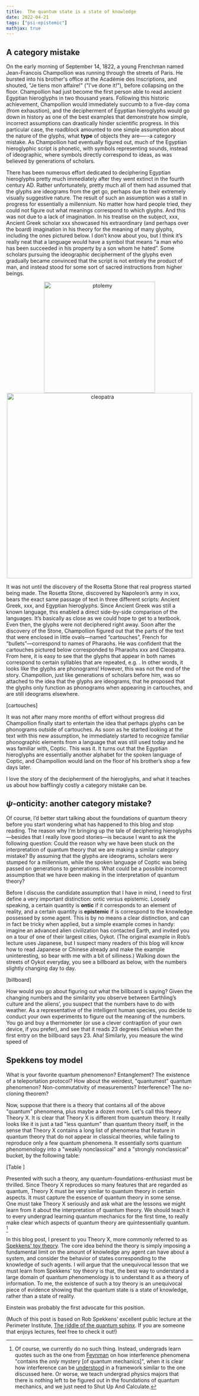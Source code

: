 ```yaml
---
title:  The quantum state is a state of knowledge
date: 2022-04-21
tags: ["psi-epistemic"]
mathjax: true
---
```


## A category mistake

On the early morning of September 14, 1822, a young Frenchman named Jean-Francois Champollion was running through the streets of Paris. He bursted into his brother's office at the Académie des Inscriptions, and shouted, "Je tiens mon affaire!" ("I've done it!"), before collapsing on the floor. Champollion had just become the first person able to read ancient Egyptian hieroglyphs in two thousand years. Following this historic achievement, Champollion would immediately succumb to a five-day coma (from exhaustion), and the decipherment of Egyptian hieroglyphs would go down in history as one of the best examples that demonstrate how simple, incorrect assumptions can drastically hinder scientific progress. In this particular case, the roadblock amounted to one simple assumption about the nature of the glyphs, what __type__ of objects they are—--a category mistake. As Champollion had eventually figured out, much of the Egyptian hieroglyphic script is phonetic, with symbols representing sounds, instead of ideographic, where symbols directly correspond to ideas, as was believed by generations of scholars.

There has been numerous effort dedicated to deciphering Egyptian hieroglyphs pretty much immediately after they went extinct in the fourth century AD. Rather unfortunately, pretty much all of them had assumed that the glyphs are ideograms from the get go, perhaps due to their extremely visually suggestive nature. The result of such an assumption was a stall in progress for essentially a millennium. No matter how hard people tried, they could not figure out what meanings correspond to which glyphs. And this was not due to a lack of imagination. In his treatise on the subject, xxx, Ancient Greek scholar xxx showcased his extraordinary (and perhaps over the board) imagination in his theory for the meaning of many glyphs, including the ones pictured below. I don’t know about you, but I think it’s really neat that a language would have a symbol that means “a man who has been succeeded in his property by a son whom he hated”. Some scholars pursuing the ideographic decipherment of the glyphs even gradually became convinced that the script is not entirely the product of man, and instead stood for some sort of sacred instructions from higher beings.

<center>
<img src="/images/PTOLEMY.jpeg" alt="ptolemy" width="300"/>
<img src="/images/cleopatra.jpeg" alt="cleopatra" width="500"/>
</center>

It was not until the discovery of the Rosetta Stone that real progress started being made. The Rosetta Stone, discovered by Napoleon’s army in xxx, bears the exact same passage of text in three different scripts: Ancient Greek, xxx, and Egyptian hieroglyphs. Since Ancient Greek was still a known language, this enabled a direct side-by-side comparison of the languages. It’s basically as close as we could hope to get to a textbook. Even then, the glyphs were not deciphered right away. Soon after the discovery of the Stone, Champollion figured out that the parts of the text that were enclosed in little ovals—named “cartouches”, French for “bullets”—correspond to names of Pharaohs. He was confident that the cartouches pictured below corresponded to Pharaohs xxx and Cleopatra. From here, it is easy to see that the glyphs that appear in both names correspond to certain syllables that are repeated, e.g. . In other words, it looks like the glyphs are phonograms! However, this was not the end of the story. Champollion, just like generations of scholars before him, was so attached to the idea that the glyphs are ideograms, that he proposed that the glyphs only function as phonograms when appearing in cartouches, and are still ideograms elsewhere.

[cartouches]

It was not after many more months of effort without progress did Champollion finally start to entertain the idea that perhaps glyphs can be phonograms outside of cartouches. As soon as he started looking at the text with this new assumption, he immediately started to recognize familiar phonographic elements from a language that was still used today and he was familiar with, Coptic. This was it. It turns out that the Egyptian hieroglyphs are essentially another alphabet for the spoken language of Coptic, and Champollion would land on the floor of his brother’s shop a few days later.

I love the story of the decipherment of the hieroglyphs, and what it teaches us about how bafflingly costly a category mistake can be. 


##  $\psi$-onticity: another category mistake?

Of course, I’d better start talking about the foundations of quantum theory before you start wondering what has happened to this blog and stop reading. The reason why I’m bringing up the tale of deciphering hieroglyphs—besides that I really love good stories—is because I want to ask the following question: Could the reason why we have been stuck on the interpretation of quantum theory that we are making a similar category mistake? By assuming that the glyphs are ideograms, scholars were stumped for a millennium, while the spoken language of Coptic was being passed on generations to generations. What could be a possible incorrect assumption that we have been making in the interpretation of quantum theory?

Before I discuss the candidate assumption that I have in mind, I need to first define a very important distinction: ontic versus epistemic. Loosely speaking, a certain quantity is __ontic__ if it corresponds to an element of reality, and a certain quantity is __epistemic__ if is correspond to the knowledge possessed by some agent. This is by no means a clear distinction, and can in fact be tricky when applied, but a simple example comes in handy: imagine an advanced alien civilization has contacted Earth, and invited you on a tour of one of their largest cities, Oykot. (The original example in Rob’s lecture uses Japanese, but I suspect many readers of this blog will know how to read Japanese or Chinese already and make the example uninteresting, so bear with me with a bit of silliness.) Walking down the streets of Oykot everyday, you see a billboard as below, with the numbers slightly changing day to day.

[billboard]

How would you go about figuring out what the billboard is saying? Given the changing numbers and the similarity you observe between Earthling’s culture and the aliens’, you suspect that the numbers have to do with weather. As a representative of the intelligent human species, you decide to conduct your own experiments to figure out the meaning of the numbers. You go and buy a thermometer (or use a clever contraption of your own device, if you prefer), and see that it reads 23 degrees Celsius when the first entry on the billboard says 23. Aha! Similarly, you measure the wind speed of 

## Spekkens toy model

What is your favorite quantum phenomenon? Entanglement? The existence of a teleportation protocol? How about the weirdest, "quantumest" quantum phenomenon? Non-commutativity of measurements? Interference? The no-cloning theorem?

Now, suppose that there is a theory that contains all of the above "quantum" phenomena, plus maybe a dozen more. Let's call this theory Theory X. It is clear that Theory X is different from quantum theory. It really looks like it is just a tad "less quantum" than quantum theory itself, in the sense that Theory X contains a long list of phenomena that feature in quantum theory that do not appear in classical theories, while failing to reproduce only a few quantum phenomena. It essentially sorts quantum phenomenology into a "weakly nonclassical" and a "strongly nonclassical" bucket, by the following table:

[Table ]

Presented with such a theory, any quantum-foundations-enthusiast must be thrilled. Since Theory X reproduces so many features that are regarded as quantum, Theory X must be very similar to quantum theory in certain aspects. It must capture the essence of quantum theory in some sense. One must take Theory X seriously and ask what are the lessons we might learn from it about the interpretation of quantum theory. We should teach it to every undergrad learning quantum mechanics for the first time, to really make clear which aspects of quantum theory are quintessentially quantum. [^undergrad]

[^undergrad]: Of course, we currently do no such thing. Instead, undergrads learn quotes such as the one from [Feynman](https://www.feynmanlectures.caltech.edu/III_01.html) on how interference phenomena "contains the _only_ mystery [of quantum mechanics]", when it is clear how interference can be [understood](https://arxiv.org/abs/2111.13727) in a framework similar to the one discussed here. Or worse, we teach undergrad physics majors that there is nothing left to be figured out in the foundations of quantum mechanics, and we just need to Shut Up And Calculate.

In this blog post, I present to you Theory X, more commonly referred to as [Spekkens' toy theory](https://arxiv.org/abs/quant-ph/0401052). The core idea behind the theory is simply imposing a fundamental limit on the amount of knowledge any agent can have about a system, and consider the behavior of states corresponding to the knowledge of such agents. I will argue that the unequivocal lesson that we must learn from Spekkens' toy theory is that, the best way to understand a large domain of quantum phenomenology is to understand it as a theory of information. To me, the existence of such a toy theory is an unequivocal piece of evidence showing that the quantum state is a state of knowledge, rather than a state of reality.

Einstein was probably the first advocate for this position.

(Much of this post is based on Rob Spekkens’ excellent public lecture at the Perimeter Institute, [The riddle of the quantum sphinx](https://pirsa.org/18020008). If you are someone that enjoys lectures, feel free to check it out!)